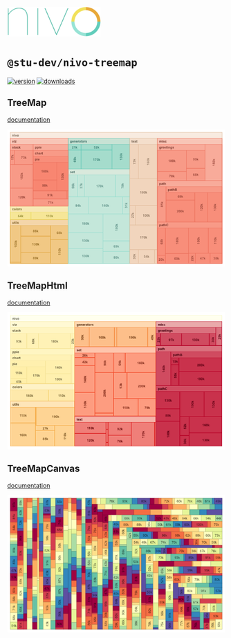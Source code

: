 <a href="https://nivo.rocks"><img alt="nivo" src="https://raw.githubusercontent.com/plouc/nivo/master/nivo.png" width="216" height="68"/></a>

# `@stu-dev/nivo-treemap`

[![version](https://img.shields.io/npm/v/@stu-dev/nivo-treemap?style=for-the-badge)](https://www.npmjs.com/package/@stu-dev/nivo-treemap)
[![downloads](https://img.shields.io/npm/dm/@stu-dev/nivo-treemap?style=for-the-badge)](https://www.npmjs.com/package/@stu-dev/nivo-treemap)

## TreeMap

[documentation](http://nivo.rocks/treemap/)

![TreeMap](https://raw.githubusercontent.com/plouc/nivo/master/website/src/assets/captures/treemap.png)

## TreeMapHtml

[documentation](http://nivo.rocks/treemap/html/)

![TreeMapHtml](https://raw.githubusercontent.com/plouc/nivo/master/website/src/assets/captures/treemap-html.png)

## TreeMapCanvas

[documentation](http://nivo.rocks/treemap/canvas/)

![TreeMapCanvas](https://raw.githubusercontent.com/plouc/nivo/master/website/src/assets/captures/treemap-canvas.png)
